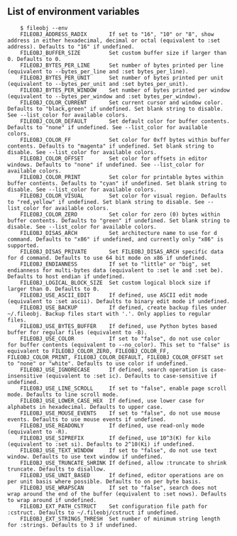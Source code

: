 ## List of environment variables

        $ fileobj --env
        FILEOBJ_ADDRESS_RADIX       If set to "16", "10" or "8", show address in either hexadecimal, decimal or octal (equivalent to :set address). Defaults to "16" if undefined.
        FILEOBJ_BUFFER_SIZE         Set custom buffer size if larger than 0. Defaults to 0.
        FILEOBJ_BYTES_PER_LINE      Set number of bytes printed per line (equivalent to --bytes_per_line and :set bytes_per_line).
        FILEOBJ_BYTES_PER_UNIT      Set number of bytes printed per unit (equivalent to --bytes_per_unit and :set bytes_per_unit).
        FILEOBJ_BYTES_PER_WINDOW    Set number of bytes printed per window (equivalent to --bytes_per_window and :set bytes_per_window).
        FILEOBJ_COLOR_CURRENT       Set current cursor and window color. Defaults to "black,green" if undefined. Set blank string to disable. See --list_color for available colors.
        FILEOBJ_COLOR_DEFAULT       Set default color for buffer contents. Defaults to "none" if undefined. See --list_color for available colors.
        FILEOBJ_COLOR_FF            Set color for 0xff bytes within buffer contents. Defaults to "magenta" if undefined. Set blank string to disable. See --list_color for available colors.
        FILEOBJ_COLOR_OFFSET        Set color for offsets in editor windows. Defaults to "none" if undefined. See --list_color for available colors.
        FILEOBJ_COLOR_PRINT         Set color for printable bytes within buffer contents. Defaults to "cyan" if undefined. Set blank string to disable. See --list_color for available colors.
        FILEOBJ_COLOR_VISUAL        Set color for visual region. Defaults to "red,yellow" if undefined. Set blank string to disable. See --list_color for available colors.
        FILEOBJ_COLOR_ZERO          Set color for zero (0) bytes within buffer contents. Defaults to "green" if undefined. Set blank string to disable. See --list_color for available colors.
        FILEOBJ_DISAS_ARCH          Set architecture name to use for d command. Defaults to "x86" if undefined, and currently only "x86" is supported.
        FILEOBJ_DISAS_PRIVATE       Set FILEOBJ_DISAS_ARCH specific data for d command. Defaults to use 64 bit mode on x86 if undefined.
        FILEOBJ_ENDIANNESS          If set to "little" or "big", set endianness for multi-bytes data (equivalent to :set le and :set be). Defaults to host endian if undefined.
        FILEOBJ_LOGICAL_BLOCK_SIZE  Set custom logical block size if larger than 0. Defaults to 0.
        FILEOBJ_USE_ASCII_EDIT      If defined, use ASCII edit mode (equivalent to :set ascii). Defaults to binary edit mode if undefined.
        FILEOBJ_USE_BACKUP          If defined, create backup files under ~/.fileobj. Backup files start with '.'. Only applies to regular files.
        FILEOBJ_USE_BYTES_BUFFER    If defined, use Python bytes based buffer for regular files (equivalent to -B).
        FILEOBJ_USE_COLOR           If set to "false", do not use color for buffer contents (equivalent to --no_color). This set to "false" is equivalent to FILEOBJ_COLOR_ZERO, FILEOBJ_COLOR_FF, FILEOBJ_COLOR_PRINT, FILEOBJ_COLOR_DEFAULT, FILEOBJ_COLOR_OFFSET set to "none" or "white". Defaults to use color if undefined.
        FILEOBJ_USE_IGNORECASE      If defined, search operation is case-insensitive (equivalent to :set ic). Defaults to case-sensitive if undefined.
        FILEOBJ_USE_LINE_SCROLL     If set to "false", enable page scroll mode. Defaults to line scroll mode.
        FILEOBJ_USE_LOWER_CASE_HEX  If defined, use lower case for alphabets in hexadecimal. Defaults to upper case.
        FILEOBJ_USE_MOUSE_EVENTS    If set to "false", do not use mouse events. Defaults to use mouse events if undefined.
        FILEOBJ_USE_READONLY        If defined, use read-only mode (equivalent to -R).
        FILEOBJ_USE_SIPREFIX        If defined, use 10^3(K) for kilo (equivalent to :set si). Defaults to 2^10(Ki) if undefined.
        FILEOBJ_USE_TEXT_WINDOW     If set to "false", do not use text window. Defaults to use text window if undefined.
        FILEOBJ_USE_TRUNCATE_SHRINK If defined, allow :truncate to shrink truncate. Defaults to disallow.
        FILEOBJ_USE_UNIT_BASED      If defined, editor operations are on per unit basis where possible. Defaults to on per byte basis.
        FILEOBJ_USE_WRAPSCAN        If set to "false", search does not wrap around the end of the buffer (equivalent to :set nows). Defaults to wrap around if undefined.
        FILEOBJ_EXT_PATH_CSTRUCT    Set configuration file path for :cstruct. Defaults to ~/.fileobj/cstruct if undefined.
        FILEOBJ_EXT_STRINGS_THRESH  Set number of minimum string length for :strings. Defaults to 3 if undefined.
